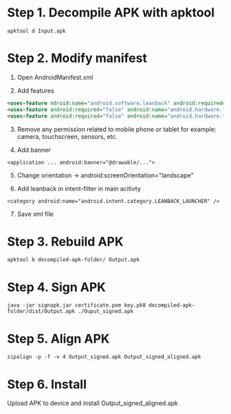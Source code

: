 # Step 1. Decompile APK with apktool

```
apktool d Input.apk
```

# Step 2. Modify manifest

1. Open AndroidManifest.xml

2. Add features

```xml
<uses-feature ndroid:name="android.software.leanback" android:required="true" />
<uses-feature android:required="false" android:name="android.hardware.faketouch"/>
<uses-feature android:required="false" android:name="android.hardware.touchscreen"/>
```

3. Remove any permission related to mobile phone or tablet for example: camera, touchscreen, sensors, etc.

4. Add banner

```
<application ... android:banner="@drawable/...">
```

5. Change orientation -> android:screenOrientation="landscape"

6. Add leanback in intent-filter in main acitivty

```
<category android:name="android.intent.category.LEANBACK_LAUNCHER" />
```

7. Save xml file

# Step 3. Rebuild APK

```
apktool b decompiled-apk-folder/ Output.apk
```

# Step 4. Sign APK

```
java -jar signapk.jar certificate.pem key.pk8 decompiled-apk-folder/dist/Output.apk ./Ouput_signed.apk
```

# Step 5. Align APK

```
zipalign -p -f -v 4 Output_signed.apk Output_signed_aligned.apk
```

# Step 6. Install

Upload APK to device and install Output_signed_aligned.apk


